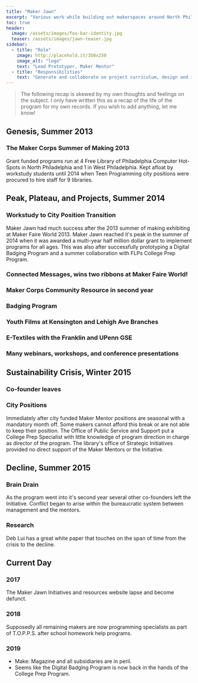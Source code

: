 ```yaml
---
title: "Maker Jawn"
excerpt: "Various work while building out makerspaces around North Philadelphia as part of the Maker Jawn Initiative."
toc: true
header:
  image: /assets/images/foo-bar-identity.jpg
  teaser: /assets/images/jawn-teaser.jpg
sidebar:
  - title: "Role"
    image: http://placehold.it/350x250
    image_alt: "logo"
    text: "Lead Prototyper, Maker Mentor"
  - title: "Responsibilities"
    text: "Generate and collaborate on project curriculum, design and implement novel maker progams, outreach"
---
```


>The following recap is skewed by my own thoughts and feelings on the subject. I only have written this as a recap of the life of the program for my own records. If you wish to add anything, let me know!

## Genesis, Summer 2013

### The Maker Corps Summer of Making 2013
Grant funded programs run at 4 Free Library of Philadelphia Computer Hot-Spots in North Philadelphia and 1 in West Philadelphia.
Kept afloat by workstudy students until 2014 when Teen Programming city positions were procured to hire staff for 9 libraries.

## Peak, Plateau, and Projects, Summer 2014

### Workstudy to City Position Transition
Maker Jawn had much success after the 2013 summer of making exhibiting at Maker Faire World 2013. Maker Jawn reached it's peak in the summer of 2014 when it was awarded a multi-year half million dollar grant to implement programs for all ages. This was also after successfully prototyping a Digital Badging Program and a summer collaboration with FLPs College Prep Program.
### Connected Messages, wins two ribbons at Maker Faire World!
### Maker Corps Community Resource in second year
### Badging Program
### Youth Films at Kensington and Lehigh Ave Branches
### E-Textiles with the Franklin and UPenn GSE
### Many webinars, workshops, and conference presentations

## Sustainability Crisis, Winter 2015

### Co-founder leaves
### City Positions
Immediately after city funded Maker Mentor positions are seasonal with a mandatory month off. Some makers cannot afford this break or are not able to keep their position. The Office of Public Service and Support put a College Prep Specialist with little knowledge of program direction in charge as director of the program. The library's office of Strategic Initiatives provided no direct support of the Maker Mentors or the Initiative.

## Decline, Summer 2015

### Brain Drain
As the program went into it's second year several other co-founders left the Initiative. Conflict began to arise within the bureaucratic system between management and the mentors.
### Research
Deb Lui has a great white paper that touches on the span of time from the crisis to the decline.

## Current Day

### 2017
The Maker Jawn Initiatives and resources website lapse and become defunct.
### 2018
Supposedly all remaining makers are now programming specialists as part of T.O.P.P.S. after school homework help programs.
### 2019
- Make: Magazine and all subsidiaries are in peril.
- Seems like the Digital Badging Program is now back in the hands of the College Prep Program.
